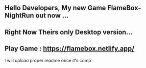 Hello Developers, My new Game **FlameBox-NightRun** out now ...
---
Right Now Theirs **only Desktop** version...
---
Play Game : https://flamebox.netlify.app/
---
I will upload proper readme once it's comp
